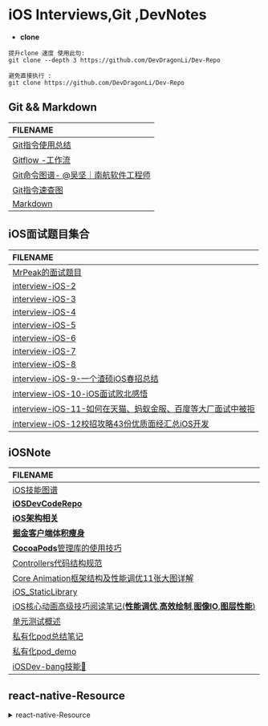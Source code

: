 #  iOS Interviews,Git ,DevNotes 

- **clone**

``` 
提升clone 速度 使用此句:
git clone --depth 3 https://github.com/DevDragonLi/Dev-Repo

避免直接执行 :
git clone https://github.com/DevDragonLi/Dev-Repo

```

## Git && Markdown

|  FILENAME   | 
|:----|
|[Git指令使用总结](./Git.md)|
|[Gitflow -工作流](./Gitflow.md)|
|[Git命令图谱- @吴坚｜南航软件工程师](https://github.com/TeamStuQ/skill-map/blob/master/data/map-Git.md)|
|[Git指令速查图](./images/git_easy.jpg)|
|[Markdown](./Markdown.md)|

## iOS面试题目集合 

|  FILENAME   | 
|:----|
| [MrPeak的面试题目](interview-iOS-1.md) |
| [interview-iOS-2](interview-iOS-2.md) |
| [interview-iOS-3](interview-iOS-3.md) |
| [interview-iOS-4](interview-iOS-4.md) |
| [interview-iOS-5](interview-iOS-5.md) |
| [interview-iOS-6](interview-iOS-6.md) |
| [interview-iOS-7](interview-iOS-7.md) |
| [interview-iOS-8](interview-iOS-8.md) |
| [interview-iOS-9-一个渣硕iOS春招总结](interview-iOS-9-一个渣硕iOS春招总结.md) |
|[interview-iOS-10-iOS面试败北感悟](interview-iOS-10-iOS面试败北感悟.md)|
| [interview-iOS-11-如何在天猫、蚂蚁金服、百度等大厂面试中被拒](interview-iOS-11-如何在天猫、蚂蚁金服、百度等大厂面试中被拒.md)|
| [interview-iOS-12校招攻略43份优质面经汇总iOS开发](interview-iOS-12校招攻略43份优质面经汇总iOS开发.md) |

## iOSNote  

|  FILENAME   | 
|:----|
|[iOS技能图谱](./iOSNote/map-MobileDev-iOSDev.md)   |
|[**iOSDevCodeRepo**](https://github.com/DevDragonLi/iOSDevDemo)|
|[**iOS架构相关**](./iOSNote/iOS_architecture.pdf)  |
|[**掘金客户端体积瘦身**](./iOSNote/appThin/readme.md)  |
|[**CocoaPods**管理库的使用技巧](./iOSNote/pod/readme.md)   |
|[Controllers代码结构规范](./iOSNote/readme.md)    |
| [Core Animation框架结构及性能调优11张大图详解](https://github.com/DevDragonLi/Core-AnimationPerformanceOptimization)    |
| [iOS_StaticLibrary](./iOSNote/iOS_StaticLibrary/readme.md)    |
| [iOS核心动画高级技巧阅读笔记(**性能调优**,**高效绘制**,**图像IO**,**图层性能**)](./iOSNote/iOS-coreAnimationNote.md)   |
| [单元测试概述](./iOSNote/UnitTesting.md)    |
| [私有化pod总结笔记](./Pods/Pod&&spec.md)    |
| [私有化pod_demo](https://github.com/DevDragonLi/iOSDevDemo/1-DevDemo)   |
|[iOSDev-bang技能🌲](./images/iOSDev-bang.png)|
					
								
## react-native-Resource

<details>
<summary> react-native-Resource </summary>

- [ReactNative-install](./iOSNote/ReactNative-install.md)
- **RN学习资料分享**
	- [RN中文网](http://reactnative.cn)
	- [facebook-React-native官网](https://facebook.github.io/react-native/)
	- [极客学院](http://wiki.jikexueyuan.com/project/react-native/)

- react-native-training 

	- [戳我一下呀](https://www.gitbook.com/book/unbug/react-native-training/details)

	- [非培训机构视频优酷地址](http://list.youku.com/albumlist/show?id=27615900&ascending=1&page=1)

- 开源资料部分

	- [官方参考](https://github.com/facebook/react-native/tree/master/Examples)

	- `ReactNativeSources文件夹明细(迁移文件到coding)`[地址](https://coding.net/u/LFL/p/GitHubRepo/git)
	- 【简寻沙龙】《加速创业的魔法-React Native》 张旭.pdf
	-  移动端会场03 朱柯军 - 《天猫 React Native 实践与探索》
	- 方志刚）React Native - iOS 开发吐槽大会  (2016-11.11 更新)

<details>


## 如果你有好的资源,也可以提交PR或者联系我`dragonli_52171@163.com`	
